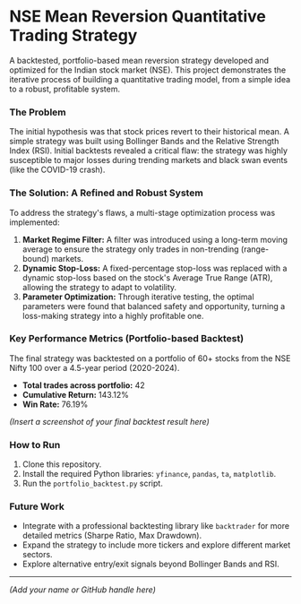 # NSE Mean Reversion Quantitative Trading Strategy

A backtested, portfolio-based mean reversion strategy developed and optimized for the Indian stock market (NSE). This project demonstrates the iterative process of building a quantitative trading model, from a simple idea to a robust, profitable system.

### The Problem

The initial hypothesis was that stock prices revert to their historical mean. A simple strategy was built using Bollinger Bands and the Relative Strength Index (RSI). Initial backtests revealed a critical flaw: the strategy was highly susceptible to major losses during trending markets and black swan events (like the COVID-19 crash).

### The Solution: A Refined and Robust System

To address the strategy's flaws, a multi-stage optimization process was implemented:

1.  **Market Regime Filter:** A filter was introduced using a long-term moving average to ensure the strategy only trades in non-trending (range-bound) markets.
2.  **Dynamic Stop-Loss:** A fixed-percentage stop-loss was replaced with a dynamic stop-loss based on the stock's Average True Range (ATR), allowing the strategy to adapt to volatility.
3.  **Parameter Optimization:** Through iterative testing, the optimal parameters were found that balanced safety and opportunity, turning a loss-making strategy into a highly profitable one.

### Key Performance Metrics (Portfolio-based Backtest)

The final strategy was backtested on a portfolio of 60+ stocks from the NSE Nifty 100 over a 4.5-year period (2020-2024).

* **Total trades across portfolio:** 42
* **Cumulative Return:** 143.12%
* **Win Rate:** 76.19%

*(Insert a screenshot of your final backtest result here)*

### How to Run

1.  Clone this repository.
2.  Install the required Python libraries: `yfinance`, `pandas`, `ta`, `matplotlib`.
3.  Run the `portfolio_backtest.py` script.

### Future Work

* Integrate with a professional backtesting library like `backtrader` for more detailed metrics (Sharpe Ratio, Max Drawdown).
* Expand the strategy to include more tickers and explore different market sectors.
* Explore alternative entry/exit signals beyond Bollinger Bands and RSI.

---

*(Add your name or GitHub handle here)*
